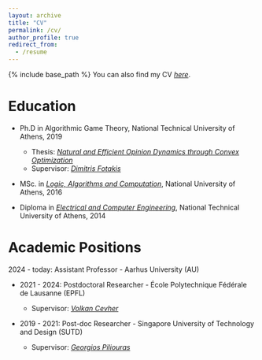 ```yaml
---
layout: archive
title: "CV"
permalink: /cv/
author_profile: true
redirect_from:
  - /resume
---
```


{% include base_path %}
You can also find my CV [<em>here</em>](https://sskoul.github.io/files/CV.pdf).


Education
======
* Ph.D in Algorithmic Game Theory, National Technical University of Athens, 2019
  * Thesis: [<em>Natural and Efficient Opinion Dynamics through Convex Optimization</em>](https://sskoul.github.io/files/phd_thesis.pdf)
  * Supervisor: [<em>Dimitris Fotakis</em>](https://www.softlab.ntua.gr/~fotakis)

* MSc. in [<em>Logic, Algorithms and Computation</em>](http://mpla.math.uoa.gr/en/), National University of Athens, 2016

* Diploma in [<em>Electrical and Computer Engineering</em>](https://www.ece.ntua.gr/en), National Technical University of Athens, 2014


Academic Positions
======

 2024 - today: Assistant Professor - Aarhus University (AU)

* 2021 - 2024: Postdoctoral Researcher - École Polytechnique Fédérale de Lausanne (EPFL)
  * Supervisor: [<em>Volkan Cevher</em>](https://people.epfl.ch/volkan.cevher?lang=en)

* 2019 - 2021: Post-doc Researcher - Singapore University of Technology and Design (SUTD)
  * Supervisor: [<em>Georgios Piliouras</em>](https://people.sutd.edu.sg/~georgios/)

